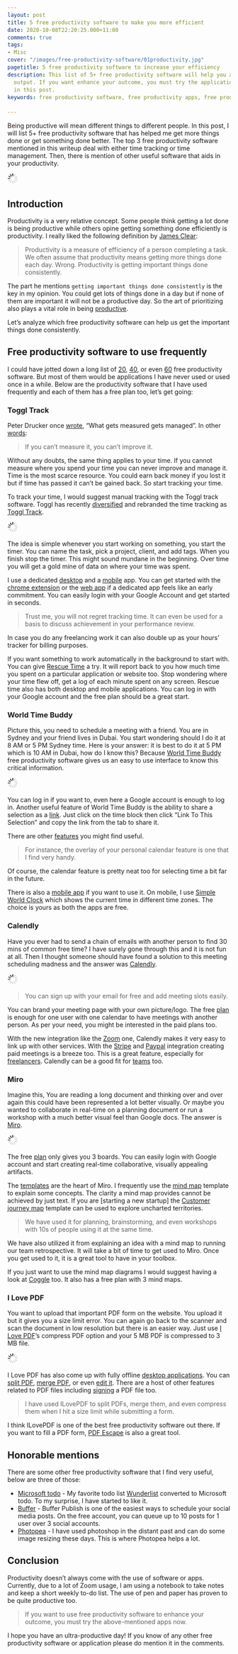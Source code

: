 ```yaml
---
layout: post
title: 5 free productivity software to make you more efficient
date: 2020-10-08T22:20:25.000+11:00
comments: true
tags:
- Misc
cover: "/images/free-productivity-software/01productivity.jpg"
pagetitle: 5 free productivity software to increase your efficiency
description: This list of 5+ free productivity software will help you attain more
  output. If you want enhance your outcome, you must try the applications mentioned
  in this post.
keywords: free productivity software, free productivity apps, free productivity applications

---
```

Being productive will mean different things to different people. In this post, I will list 5+ free productivity software that has helped me get more things done or get something done better. The top 3 free productivity software mentioned in this writeup deal with either time tracking or time management. Then, there is mention of other useful software that aids in your productivity.

<img class="center" src="/images/generic/loading.gif" data-echo="/images/free-productivity-software/01productivity.jpg" title="Free productivity software to enhance your outcome" alt="Free productivity software to enhance your outcome">

<!-- more -->

## Introduction

Productivity is a very relative concept. Some people think getting a lot done is being productive while others opine getting something done efficiently is productivity. I really liked the following definition by [James Clear](https://jamesclear.com/productivity):

> Productivity is a measure of efficiency of a person completing a task. We often assume that productivity means getting more things done each day. Wrong. Productivity is getting important things done consistently.

The part he mentions `getting important things done consistently` is the key in my opinion. You could get lots of things done in a day but if none of them are important it will not be a productive day. So the art of prioritizing also plays a vital role in being [productive](/blog/2013/03/5-amazing-free-productivity-apps/).

Let’s analyze which free productivity software can help us get the important things done consistently.

## Free productivity software to use frequently

I could have jotted down a long list of [20](https://www.lifehack.org/articles/featured/top-20-free-applications-to-increase-your-productivity.html), [40](https://www.ventureharbour.com/best-productivity-apps/), or even [60](https://www.timedoctor.com/blog/productivity-tools/) free productivity software. But most of them would be applications I have never used or used once in a while. Below are the productivity software that I have used frequently and each of them has a free plan too, let’s get going:

### Toggl Track

Peter Drucker once [wrote](https://hbr.org/2010/10/what-cant-be-measured), “What gets measured gets managed”. In other [words](https://www.growthink.com/content/two-most-important-quotes-business):

> If you can’t measure it, you can’t improve it.

Without any doubts, the same thing applies to your time. If you cannot measure where you spend your time you can never improve and manage it. Time is the most scarce resource. You could earn back money if you lost it but if time has passed it can’t be gained back. So start tracking your time.

To track your time, I would suggest manual tracking with the Toggl track software. Toggl has recently [diversified](https://toggl.com/blog/toggl-rebrand-toggltrack) and rebranded the time tracking as [Toggl Track](https://toggl.com/track/).

<img class="center" src="/images/generic/loading.gif" data-echo="/images/free-productivity-software/02toggl-track.jpg" title="Track your time with Toggl Track" alt="Toggl Website">

The idea is simple whenever you start working on something, you start the timer. You can name the task, pick a project, client, and add tags. When you finish stop the timer. This might sound mundane in the beginning. Over time you will get a gold mine of data on where your time was spent.

I use a dedicated [desktop](https://toggl.com/track/toggl-desktop/) and a [mobile](https://toggl.com/track/mobile-time-tracking-app/) app. You can get started with the [chrome extension](https://chrome.google.com/webstore/detail/toggl-track-productivity/oejgccbfbmkkpaidnkphaiaecficdnfn) or the [web app](https://toggl.com/track/login/) if a dedicated app feels like an early commitment. You can easily login with your Google Account and get started in seconds.

> Trust me, you will not regret tracking time. It can even be used for a basis to discuss achievement in your performance review.

In case you do any freelancing work it can also double up as your hours’ tracker for billing purposes.

If you want something to work automatically in the background to start with. You can give [Rescue Time](https://www.rescuetime.com/ref/631000) a try. It will report back to you how much time you spent on a particular application or website too. Stop wondering where your time flew off, get a log of each minute spent on any screen. Rescue time also has both desktop and mobile applications. You can log in with your Google account and the free plan should be a great start.

### World Time Buddy

Picture this, you need to schedule a meeting with a friend. You are in Sydney and your friend lives in Dubai. You start wondering should I do it at 8 AM or 5 PM Sydney time. Here is your answer: it is best to do it at 5 PM which is 10 AM in Dubai, how do I know this? Because [World Time Buddy](https://www.worldtimebuddy.com/) free productivity software gives us an easy to use interface to know this critical information.

<img class="center" src="/images/generic/loading.gif" data-echo="/images/free-productivity-software/03world-time-buddy.jpg" title="What time will it be in future in that city - world time buddy helps you with it" alt="World time buddy website">

You can log in if you want to, even here a Google account is enough to log in. Another useful feature of World Time Buddy is the ability to share a selection as a [link](https://www.worldtimebuddy.com/?qm=1&lid=2147714,1283240,292223&h=2147714&date=2020-10-8&sln=17-17.5). Just click on the time block then click “Link To This Selection” and copy the link from the tab to share it.

There are other [features](https://www.worldtimebuddy.com/features) you might find useful.

> For instance, the overlay of your personal calendar feature is one that I find very handy.

Of course, the calendar feature is pretty neat too for selecting time a bit far in the future.

There is also a [mobile app](https://www.worldtimebuddy.com/mobile-app) if you want to use it. On mobile, I use [Simple World Clock](https://play.google.com/store/apps/details?id=com.chibatching.worldclockwidget&hl=en_AU) which shows the current time in different time zones. The choice is yours as both the apps are free.

### Calendly

Have you ever had to send a chain of emails with another person to find 30 mins of common free time? I have surely gone through this and it is not fun at all. Then I thought someone should have found a solution to this meeting scheduling madness and the answer was [Calendly](https://calendly.com/).

<img class="center" src="/images/generic/loading.gif" data-echo="/images/free-productivity-software/04calendly.jpg" title="Get over the meeting scheduling madness with Calendly" alt="Calendly website">

> You can sign up with your email for free and add meeting slots easily.

You can brand your meeting page with your own picture/logo. The free [plan](https://calendly.com/pages/pricing) is enough for one user with one calendar to have meetings with another person. As per your need, you might be interested in the paid plans too.

With the new integration like the [Zoom](https://calendly.com/pages/integrations/zoom) one, Calendly makes it very easy to link up with other services. With the [Stripe](https://calendly.com/pages/integrations/stripe) and [Paypal](https://calendly.com/pages/integrations/paypal) integration creating paid meetings is a breeze too. This is a great feature, especially for [freelancers](https://calendly.com/pages/solutions/freelancers-and-consultants). Calendly can be a good fit for [teams](https://calendly.com/pages/teams) too.

### Miro

Imagine this, You are reading a long document and thinking over and over again this could have been represented a lot better visually.  Or maybe you wanted to collaborate in real-time on a planning document or run a workshop with a much better visual feel than Google docs. The answer is [Miro](https://miro.com).

<img class="center" src="/images/generic/loading.gif" data-echo="/images/free-productivity-software/05miro.jpg" title="Work collaboratively for a distributed team in a visual form with Miro" alt="Miro website">

The free [plan](https://miro.com/pricing/) only gives you 3 boards. You can easily login with Google account and start creating real-time collaborative, visually appealing artifacts.

The [templates](https://miro.com/templates/) are the heart of Miro. I frequently use the [mind map](https://miro.com/templates/mind-map/) template to explain some concepts. The clarity a mind map provides cannot be achieved by just text. If you are \[starting a new startup\] the [Customer journey map](https://miro.com/templates/customer-journey-map/) template can be used to explore uncharted territories.

> We have used it for planning, brainstorming, and even workshops with 10s of people using it at the same time.

We have also utilized it from explaining an idea with a mind map to running our team retrospective.  It will take a bit of time to get used to Miro. Once you get used to it, it is a great tool to have in your toolbox.

If you just want to use the mind map diagrams I would suggest having a look at [Coggle](https://coggle.it/) too. It also has a free plan with 3 mind maps.

### I Love PDF

You want to upload that important PDF form on the website. You upload it but it gives you a size limit error. You can again go back to the scanner and scan the document in low resolution but there is an easier way. Just use [I Love PDF](https://www.ilovepdf.com/)’s compress PDF option and your 5 MB PDF is compressed to 3 MB file.

<img class="center" src="/images/generic/loading.gif" data-echo="/images/free-productivity-software/06ilovepdf.jpg" title="Compress, split, merge PDF files with ILovePDf" alt="I Love PDF website">

I Love PDF has also come up with fully offline [desktop applications](https://www.ilovepdf.com/desktop). You can [split PDF](https://www.ilovepdf.com/split_pdf), [merge PDF](https://www.ilovepdf.com/merge_pdf), or even [edit it](https://www.ilovepdf.com/edit-pdf). There are a host of other features related to PDF files including [signing](https://www.ilovepdf.com/sign-pdf) a PDF file too.

> I have used ILovePDF to split PDFs, merge them, and even compress them when I hit a size limit while submitting a form.

I think ILovePDF is one of the best free productivity software out there. If you want to fill a PDF form, [PDF Escape](https://www.pdfescape.com/) is also a great tool.

## Honorable mentions

There are some other free productivity software that I find very useful, below are three of those:

* [Microsoft todo](https://todo.microsoft.com) - My favorite todo list [Wunderlist](https://www.wunderlist.com/) converted to Microsoft todo. To my surprise, I have started to like it.
* [Buffer](https://buffer.com) - Buffer Publish is one of the easiest ways to schedule your social media posts. On the free account, you can queue up to 10 posts for 1 user over 3 social accounts.
* [Photopea](https://www.photopea.com/) - I have used photoshop in the distant past and can do some image resizing these days. This is where Photopea helps a lot.

## Conclusion

Productivity doesn’t always come with the use of software or apps. Currently, due to a lot of Zoom usage, I am using a notebook to take notes and keep a short weekly to-do list. The use of pen and paper has proven to be quite productive too.

> If you want to use free productivity software to enhance your outcome, you must try the above-mentioned apps now.

I hope you have an ultra-productive day! If you know of any other free productivity software or application please do mention it in the comments.